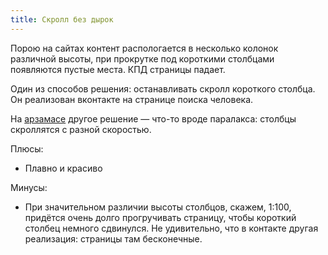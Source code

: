 ```yaml
---
title: Скролл без дырок
---
```




Порою на сайтах контент распологается в несколько колонок различной высоты, при прокрутке под короткими столбцами появляются пустые места. КПД страницы падает.

Один из способов решения: останавливать скролл короткого столбца. Он реализован вконтакте на странице поиска человека.
<!--break-->

На [арзамасе](http://arzamas.academy/) другое решение — что-то вроде паралакса: столбцы скроллятся с разной скоростью.

Плюсы:

* Плавно и красиво

Минусы:

* При значительном различии высоты столбцов, скажем, 1:100, придётся очень долго прогручивать страницу, чтобы короткий столбец немного сдвинулся. Не удивительно, что в контакте другая реализация: страницы там бесконечные.
